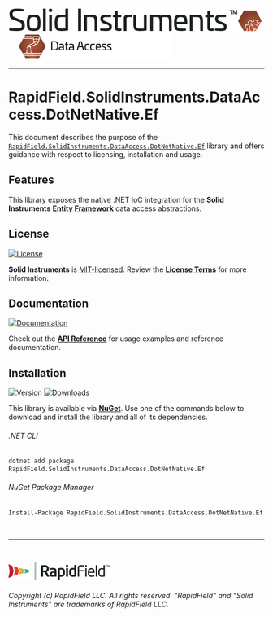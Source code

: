<!--
Copyright (c) RapidField LLC. Licensed under the MIT License. See LICENSE.txt in the project root for license information.
-->

[![Solid Instruments](../../SolidInstruments.Logo.Color.Transparent.500w.png)](../../README.md)
<br />&nbsp;&nbsp;&nbsp;&nbsp;
![DataAccess](../../doc/images/Label.DataAccess.300w.png)
- - -

# RapidField.SolidInstruments.DataAccess.DotNetNative.Ef

This document describes the purpose of the [`RapidField.SolidInstruments.DataAccess.DotNetNative.Ef`]() library and offers guidance with respect to licensing, installation and usage.

## Features

This library exposes the native .NET IoC integration for the **Solid Instruments** [**Entity Framework**](https://docs.microsoft.com/en-us/dotnet/framework/data/adonet/ef/overview) data access abstractions.

## License

[![License](https://img.shields.io/github/license/rapidfield/solid-instruments?style=flat&color=lightseagreen&label=license&logo=open-access&logoColor=lightgrey)](../../LICENSE.txt)

**Solid Instruments** is [MIT-licensed](https://en.wikipedia.org/wiki/MIT_License). Review the [**License Terms**](../../LICENSE.txt) for more information.

## Documentation

[![Documentation](https://img.shields.io/badge/documentation-website-tan?style=flat&logo=buffer&logoColor=lightgrey)](https://www.solidinstruments.com/api/RapidField.SolidInstruments.DataAccess.DotNetNative.html)

Check out the [**API Reference**](https://www.solidinstruments.com/api/RapidField.SolidInstruments.DataAccess.DotNetNative.Ef.html) for usage examples and reference documentation.

## Installation

[![Version](https://img.shields.io/nuget/vpre/RapidField.SolidInstruments.DataAccess.DotNetNative.Ef?style=flat&color=blue&label=version&logo=nuget&logoColor=lightgrey)](https://www.nuget.org/packages/RapidField.SolidInstruments.DataAccess.DotNetNative.Ef)
[![Downloads](https://img.shields.io/nuget/dt/RapidField.SolidInstruments.DataAccess.DotNetNative.Ef?style=flat&color=blue&logo=nuget&logoColor=lightgrey)](https://www.nuget.org/packages/RapidField.SolidInstruments.DataAccess.DotNetNative.Ef)

This library is available via [**NuGet**](https://docs.microsoft.com/en-us/nuget/quickstart/install-and-use-a-package-in-visual-studio). Use one of the commands below to download and install the library and all of its dependencies.

###### .NET CLI

```shell
dotnet add package RapidField.SolidInstruments.DataAccess.DotNetNative.Ef
```

###### NuGet Package Manager

```shell
Install-Package RapidField.SolidInstruments.DataAccess.DotNetNative.Ef
```

<br />

- - -

<br />

[![RapidField](../../RapidField.Logo.Color.Black.Transparent.200w.png)](https://www.rapidfield.com)

###### Copyright (c) RapidField LLC. All rights reserved. "RapidField" and "Solid Instruments" are trademarks of RapidField LLC.
